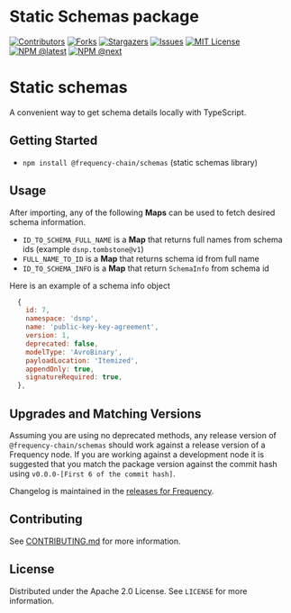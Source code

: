 # Static Schemas package

<!-- PROJECT SHIELDS -->
<!--
*** I'm using markdown "reference style" links for readability.
*** Reference links are enclosed in brackets [ ] instead of parentheses ( ).
*** See the bottom of this document for the declaration of the reference variables
*** for contributors-url, forks-url, etc. This is an optional, concise syntax you may use.
*** https://www.markdownguide.org/basic-syntax/#reference-style-links
-->

[![Contributors][contributors-shield]][contributors-url]
[![Forks][forks-shield]][forks-url]
[![Stargazers][stars-shield]][stars-url]
[![Issues][issues-shield]][issues-url]
[![MIT License][license-shield]][license-url]
[![NPM @latest][npm-shield]][npm-url]
[![NPM @next][npm-next-shield]][npm-next-url]

# Static schemas

A convenient way to get schema details locally with TypeScript.

<!-- GETTING STARTED -->

## Getting Started

- `npm install @frequency-chain/schemas` (static schemas library)

## Usage
After importing, any of the following **Maps** can be used to fetch desired schema information.

- `ID_TO_SCHEMA_FULL_NAME` is a **Map** that returns full names from schema ids (example `dsnp.tombstone@v1`)
- `FULL_NAME_TO_ID` is a **Map** that returns schema id from full name
- `ID_TO_SCHEMA_INFO` is a **Map** that return `SchemaInfo` from schema id

Here is an example of a schema info object

```javascript
  {
    id: 7,
    namespace: 'dsnp',
    name: 'public-key-key-agreement',
    version: 1,
    deprecated: false,
    modelType: 'AvroBinary',
    payloadLocation: 'Itemized',
    appendOnly: true,
    signatureRequired: true,
  },
```

## Upgrades and Matching Versions

Assuming you are using no deprecated methods, any release version of `@frequency-chain/schemas` should work against a release version of a Frequency node.
If you are working against a development node it is suggested that you match the package version against the commit hash using `v0.0.0-[First 6 of the commit hash]`.

Changelog is maintained in the [releases for Frequency](https://github.com/frequency-chain/frequency/releases).


<!-- CONTRIBUTING -->

## Contributing

See [CONTRIBUTING.md](CONTRIBUTING.md) for more information.

<!-- LICENSE -->

## License

Distributed under the Apache 2.0 License. See `LICENSE` for more information.

<!-- MARKDOWN LINKS & IMAGES -->
<!-- https://www.markdownguide.org/basic-syntax/#reference-style-links -->

[contributors-shield]: https://img.shields.io/github/contributors/frequency-chain/frequency.svg?style=for-the-badge
[contributors-url]: https://github.com/frequency-chain/frequency/graphs/contributors
[forks-shield]: https://img.shields.io/github/forks/frequency-chain/frequency.svg?style=for-the-badge
[forks-url]: https://github.com/frequency-chain/frequency/network/members
[stars-shield]: https://img.shields.io/github/stars/frequency-chain/frequency.svg?style=for-the-badge
[stars-url]: https://github.com/frequency-chain/frequency/stargazers
[issues-shield]: https://img.shields.io/github/issues/frequency-chain/frequency.svg?style=for-the-badge
[issues-url]: https://github.com/frequency-chain/frequency/issues
[license-shield]: https://img.shields.io/github/license/frequency-chain/frequency.svg?style=for-the-badge
[license-url]: https://github.com/frequency-chain/frequency/blob/master/LICENSE
[npm-shield]: https://img.shields.io/npm/v/@frequency-chain/schemas?label=npm%20%40latest&style=for-the-badge
[npm-url]: https://www.npmjs.com/package/@frequency-chain/schemas
[npm-next-shield]: https://img.shields.io/npm/v/@frequency-chain/schemas/next?label=npm%20%40next&style=for-the-badge
[npm-next-url]: https://www.npmjs.com/package/@frequency-chain/schemas
